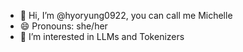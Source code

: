 - 👋 Hi, I’m @hyoryung0922, you can call me Michelle
- 😄 Pronouns: she/her
- 👀 I’m interested in LLMs and Tokenizers
